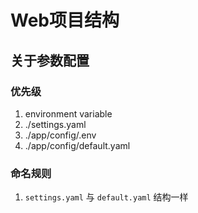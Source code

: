 # Web项目结构

## 关于参数配置

### 优先级
1. environment variable
2. ./settings.yaml
3. ./app/config/.env 
4. ./app/config/default.yaml

### 命名规则
1. `settings.yaml` 与 `default.yaml` 结构一样
